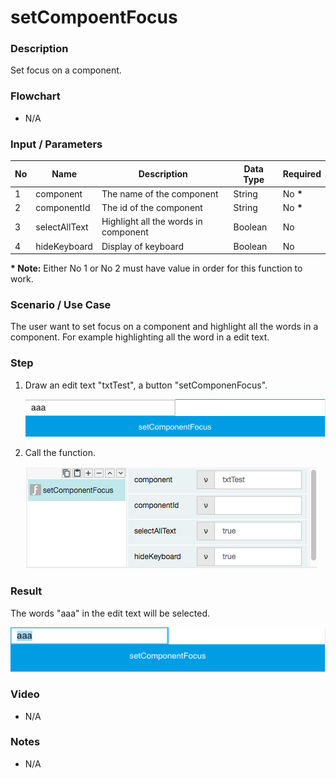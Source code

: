 # setCompoentFocus

### Description

Set focus on a component.

### Flowchart

- N/A

### Input / Parameters

| No | Name | Description | Data Type | Required |
| ------ | ------ | ------ |------ | ------ | 
| 1 | component | The name of the component | String | No __*__ | 
| 2 | componentId | The id of the component | String | No __*__ |
| 3 | selectAllText | Highlight all the words in component | Boolean | No |
| 4 | hideKeyboard | Display of keyboard | Boolean | No |

__\* Note:__ Either No 1 or No 2 must have value in order for this function to work.


### Scenario / Use Case

The user want to set focus on a component and highlight all the words in a component. For example highlighting all the word in a edit text.

### Step

1. Draw an edit text "txtTest", a button "setComponenFocus".

    ![](setCompoentFocus-step-1.png?raw=true)
    
2. Call the function.

    ![](setCompoentFocus-step-2.png?raw=true)

### Result

The words "aaa" in the edit text will be selected.

![](setCompoentFocus-result-1.png?raw=true)

### Video

- N/A
<!--[![Video](http://i.imgur.com/Ot5DWAW.png)](https://youtu.be/StTqXEQ2l-Y?t=35s)-->

### Notes

- N/A